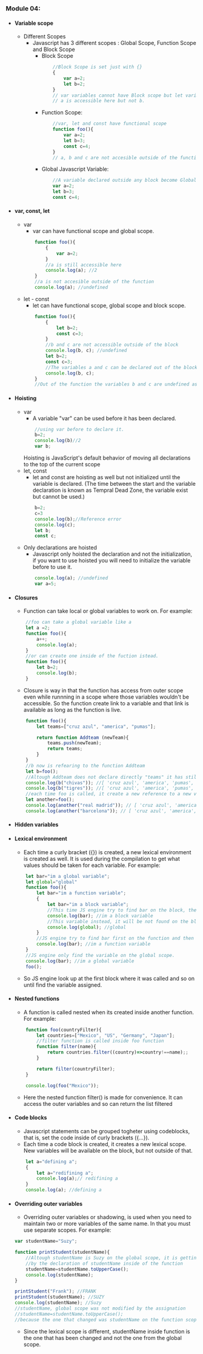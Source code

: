 ### Module 04:
- #### Variable scope
    - Different Scopes
        - Javascript has 3 different scopes : Global Scope, Function Scope and Block Scope
            - Block Scope
                ```js
                    //Block Scope is set just with {}
                    {
                        var a=2;
                        let b=2;
                    }
                    // var variables cannot have Block scope but let variables can.
                    // a is accessible here but not b.
            - Function Scope:
                ```js
                    //var, let and const have functional scope
                    function foo(){
                        var a=2;
                        let b=3;
                        const c=4;
                    }
                    // a, b and c are not accesible outside of the function
                ```
            - Global Javascript Variable:
                ```js
                    //A variable declared outside any block become Global
                    var a=2;
                    let b=3;
                    const c=4;
                ```
- #### var, const, let
    - var
        - var can have functional scope and global scope.
        ```js
            function foo(){
                {
                    var a=2;
                }
                //a is still accessible here
                console.log(a); //2
            }
            //a is not accesible outside of the function
            console.log(a); //undefined
    - let - const
        - let can have functional scope, global scope and block scope.
        ```js
            function foo(){
                {
                    let b=2;
                    const c=3;
                }
                //b and c are not accessible outside of the block
                console.log(b, c); //undefined
                let b=2;
                const c=3;
                //The variables a and c can be declared out of the block
                console.log(b, c); 
            }
            //Out of the function the variables b and c are undefined as well.
        ```
- #### Hoisting
    - var
        - A variable "var" can be used before it has been declared.
        ```js
            //using var before to declare it.
            b=2;
            console.log(b)//2
            var b;
        ```
        Hoisting is JavaScript's default behavior of moving all declarations to the top of the current scope
    - let, const
        - let and const are hoisting as well but not initialized until the variable is declared. (The time between the start and the variable declaration is known as Tempral Dead Zone, the variable exist but cannot be used.)
        ```js
            b=2;
            c=3
            console.log(b);//Reference error
            console.log(c);
            let b;
            const c;
        ```
    - Only declarations are hoisted
        - Javascript only hoisted the declaration and not the initialization, if you want to use hoisted you will need to initialize the variable before to use it.
        ```js
            console.log(a); //undefined
            var a=5;
        ```

- #### Closures
    - Function can take local or global variables to work on. For example:
    ```js
        //foo can take a global variable like a
        let a =2;
        function foo(){
            a++;
            console.log(a);
        }
        //or can create one inside of the fuction istead.
        function foo(){
            let b=2;
            console.log(b);
        }
    ```
    - Closure is way in that the function has access from outer scope even while runnning in a scope where those variables wouldn't be accessible. So the function create link to a variable and that link is available as long as the function is live.

    ```js
        function foo(){
            let teams=["cruz azul", "america", "pumas"];

            return function Addteam (newTeam){
                teams.push(newTeam);
                return teams;
            }
        }
        //b now is refearing to the function Addteam
        let b=foo();
        //Altough Addteam does not declare directly "teams" it has still access into it
        console.log(b("chivas")); //[ 'cruz azul', 'america', 'pumas', 'chivas' ]
        console.log(b("tigres")); //[ 'cruz azul', 'america', 'pumas', 'chivas', 'tigres' ]
        //each time foo is called, it create a new reference to a new variable "teams"
        let another=foo();
        console.log(another("real madrid")); // [ 'cruz azul', 'america', 'pumas', 'real madrid' ]
        console.log(another("barcelona")); // [ 'cruz azul', 'america', 'pumas', 'real madrid', 'barcelona' ]
- #### Hidden variables
- #### Lexical environment
    - Each time a curly bracket ({}) is created, a new lexical environment is created as well. It is used during the compilation to get what values should be taken for each variable. For example:
    ```js
        let bar="im a global variable";
        let global="global"
        function foo(){
            let bar="im a function variable";
            {
                let bar="im a block variable";
                //This time JS engine try to find bar on the block, then on the function and at the end on the global scope. Since it was found on the block first, then does not try again on the other scopes.
                console.log(bar); //im a block variable
                //This variable instead, it will be not found on the block, then will look at the function and then will find it on the global scope 
                console.log(global); //global
            }
            //JS engine try to find bar first on the function and then on the global scope.
            console.log(bar); //im a function variable
        }
        //JS engine only find the variable on the global scope.
        console.log(bar); //im a global variable
        foo();
    ```
    - So JS engine look up at the first block where it was called and so on until find the variable assigned. 
- #### Nested functions
    - A function is called nested when its created inside another function. For example:
    ```js
        function foo(countryFilter){
            let countries=["Mexico", "US", "Germany", "Japan"];
            //filter function is called inside foo function
            function filter(name){
                return countries.filter((country)=>country!==name);;
            }

            return filter(countryFilter);
        }

        console.log(foo("Mexico"));
    ```
    - Here the nested function filter() is made for convenience. It can access the outer variables and so can return the list filtered
- #### Code blocks
    - Javascript statements can be grouped togheter using codeblocks, that is, set the code inside of curly brackets ({...}). 
    - Each time a code block is created, it creates a new lexical scope. New variables will be available on the block, but not outside of that.
    ```js
        let a="defining a";
        {
            let a="redifining a";
            console.log(a);// redifining a
        }
        console.log(a); //defining a
    ```
- #### Overriding outer variables
    - Overriding outer variables or shadowing, is used when you need to maintain two or more variables of the same name. In that you must use separate scopes. For example:
    ```js
    var studentName="Suzy";

    function printStudent(studentName){
        //Altough studentName is Suzy on the global scope, it is getting shadowed or overrided 
        //by the declaration of studentName inside of the function
        studentName=studentName.toUpperCase();
        console.log(studentName);
    }

    printStudent("Frank"); //FRANK
    printStudent(studentName); //SUZY
    console.log(studentName); //Suzy
    //studentName, global scope was not modified by the assignation 
    //studentName=studentName.toUpperCase();
    //because the one that changed was studentName on the function scope.
    ```

    - Since the lexical scope is different, studentName inside function is the one that has been changed and not the one from the global scope.



